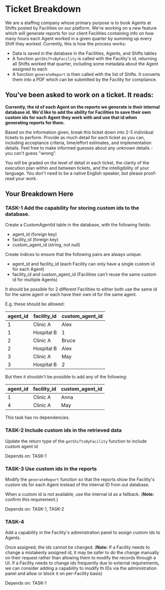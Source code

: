 # Ticket Breakdown
We are a staffing company whose primary purpose is to book Agents at Shifts posted by Facilities on our platform. We're working on a new feature which will generate reports for our client Facilities containing info on how many hours each Agent worked in a given quarter by summing up every Shift they worked. Currently, this is how the process works:

- Data is saved in the database in the Facilities, Agents, and Shifts tables
- A function `getShiftsByFacility` is called with the Facility's id, returning all Shifts worked that quarter, including some metadata about the Agent assigned to each
- A function `generateReport` is then called with the list of Shifts. It converts them into a PDF which can be submitted by the Facility for compliance.

## You've been asked to work on a ticket. It reads:

**Currently, the id of each Agent on the reports we generate is their internal database id. We'd like to add the ability for Facilities to save their own custom ids for each Agent they work with and use that id when generating reports for them.**


Based on the information given, break this ticket down into 2-5 individual tickets to perform. Provide as much detail for each ticket as you can, including acceptance criteria, time/effort estimates, and implementation details. Feel free to make informed guesses about any unknown details - you can't guess "wrong".


You will be graded on the level of detail in each ticket, the clarity of the execution plan within and between tickets, and the intelligibility of your language. You don't need to be a native English speaker, but please proof-read your work.

## Your Breakdown Here

### TASK-1 Add the capability for storing custom ids to the database.

Create a CustomAgentId table in the database, with the following fields:
- agent_id (foreign key)
- facility_id (foreign key)
- custom_agent_id (string, not null)

Create indices to ensure that the following pairs are always unique:
- agent_id and facility_id (each Facility can only have a single custom id for each Agent)
- facility_id and custom_agent_id (Facilities can't reuse the same custom id for multiple Agents)

It should be possible for 2 different Facilities to either both use the same id for the same agent or each have their own id for the same agent.

E.g. these should be allowed:

| agent_id | facility_id | custom_agent_id |
|----------|-------------|-----------------|
|        1 |    Clinic A |            Alex |
|        1 |  Hospital B |               1 |
|        2 |    Clinic A |           Bruce |
|        2 |  Hospital B |            Alex |
|        3 |    Clinic A |             May |
|        3 |  Hospital B |               2 |

But then it shouldn't be possible to add any of the following:

| agent_id | facility_id | custom_agent_id |
|----------|-------------|-----------------|
|        1 |    Clinic A |            Anna |
|        4 |    Clinic A |             May |

This task has no dependencies.


### TASK-2 Include custom ids in the retrieved data

Update the return type of the `getShiftsByFacility` function to include custom agent id

Depends on: TASK-1

### TASK-3 Use custom ids in the reports

Modify the `generateReport` function so that the reports show the Facility's custom ids for each Agent instead of the internal ID from out database.

When a custom id is not available, use the internal id as a fallback. (**Note:** confirm this requirement.)

Depends on: TASK-1, TASK-2

### TASK-4

Add a capability in the Facility's administration panel to assign custom ids to Agents.

Once assigned, the ids cannot be changed. (**Note:** If a Facility needs to change a mistakenly assigned id, it may be safer to do the change manually on their request rather than allowing them to modify the records through a UI. If a Facility needs to change ids frequently due to external requirements, we can consider adding a capability to modify th IDs via the administration panel and allow or block it on per-Facility basis)

Depends on: TASK-1
